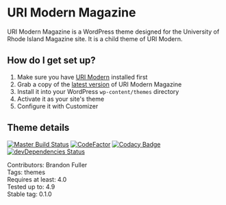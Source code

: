 # URI Modern Magazine

URI Modern Magazine is a WordPress theme designed for the University of Rhode Island Magazine site. It is a child theme of URI Modern.

## How do I get set up?

1. Make sure you have [URI Modern](https://github.com/uriweb/uri-modern) installed first
2. Grab a copy of the [latest version](https://github.com/uriweb/uri-modern-magazine/releases/latest) of URI Modern Magazine
3. Install it into your WordPress `wp-content/themes` directory
4. Activate it as your site's theme
5. Configure it with Customizer

## Theme details

[![Master Build Status](https://travis-ci.org/uriweb/uri-modern-magazine.svg?branch=master "Master build status")](https://travis-ci.org/uriweb/uri-modern-magazine)
[![CodeFactor](https://www.codefactor.io/repository/github/uriweb/uri-modern-magazine/badge/master)](https://www.codefactor.io/repository/github/uriweb/uri-modern-magazine/overview/master)
[![Codacy Badge](https://api.codacy.com/project/badge/Grade/e6de87303ce14abcad7d2d4ed75d695f)](https://www.codacy.com/app/uriweb/uri-modern-magazine?utm_source=github.com&amp;utm_medium=referral&amp;utm_content=uriweb/uri-modern-magazine&amp;utm_campaign=Badge_Grade)
[![devDependencies Status](https://david-dm.org/uriweb/uri-modern-magazine/dev-status.svg "devDependencies status")](https://david-dm.org/uriweb/uri-modern-magazine?type=dev)

Contributors: Brandon Fuller  
Tags: themes  
Requires at least: 4.0  
Tested up to: 4.9  
Stable tag: 0.1.0  